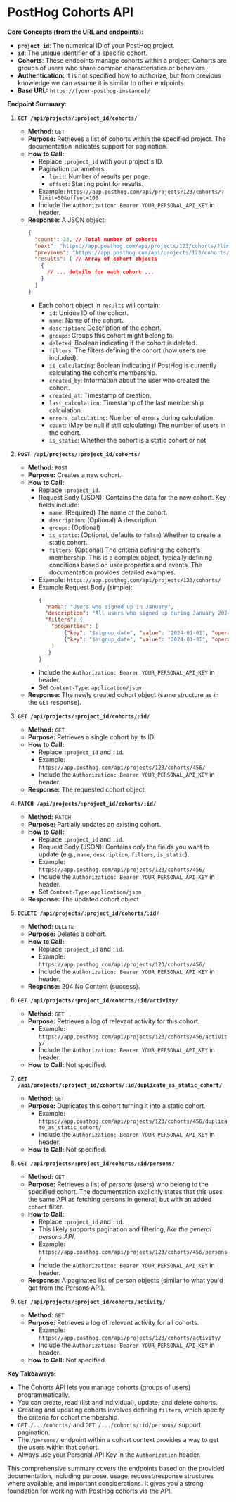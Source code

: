 # PostHog Cohorts API

**Core Concepts (from the URL and endpoints):**

*   **`project_id`**: The numerical ID of your PostHog project.
*   **`id`**: The unique identifier of a specific cohort.
*   **Cohorts**:  These endpoints manage cohorts within a project.  Cohorts are groups of users who share common characteristics or behaviors.
* **Authentication:** It is not specified how to authorize, but from previous knowledge we can assume it is similar to other endpoints.
*   **Base URL:** `https://[your-posthog-instance]/`

**Endpoint Summary:**

1.  **`GET /api/projects/:project_id/cohorts/`**

    *   **Method:** `GET`
    *   **Purpose:** Retrieves a list of cohorts within the specified project.  The documentation indicates support for pagination.
    *   **How to Call:**
        *   Replace `:project_id` with your project's ID.
        *   Pagination parameters:
            *   `limit`: Number of results per page.
            *   `offset`: Starting point for results.
        *   Example: `https://app.posthog.com/api/projects/123/cohorts/?limit=50&offset=100`
        *   Include the `Authorization: Bearer YOUR_PERSONAL_API_KEY` in header.
    *   **Response:** A JSON object:
        ```json
        {
          "count": 23, // Total number of cohorts
          "next": "https://app.posthog.com/api/projects/123/cohorts/?limit=50&offset=150", // URL to the next page (or null)
          "previous": "https://app.posthog.com/api/projects/123/cohorts/?limit=50&offset=50", // URL to the previous page (or null)
          "results": [ // Array of cohort objects
            {
              // ... details for each cohort ...
            }
          ]
        }
        ```
        *   Each cohort object in `results` will contain:
            *   `id`: Unique ID of the cohort.
            *   `name`: Name of the cohort.
            *   `description`: Description of the cohort.
            *   `groups`:  Groups this cohort might belong to.
            *   `deleted`: Boolean indicating if the cohort is deleted.
            *   `filters`: The filters defining the cohort (how users are included).
            *   `is_calculating`: Boolean indicating if PostHog is currently calculating the cohort's membership.
            *   `created_by`:  Information about the user who created the cohort.
            *   `created_at`: Timestamp of creation.
            *   `last_calculation`: Timestamp of the last membership calculation.
            *   `errors_calculating`: Number of errors during calculation.
            *   `count`: (May be null if still calculating) The number of users in the cohort.
            *    `is_static`: Whether the cohort is a static cohort or not

2.  **`POST /api/projects/:project_id/cohorts/`**

    *   **Method:** `POST`
    *   **Purpose:** Creates a new cohort.
    *   **How to Call:**
        *   Replace `:project_id`.
        *   Request Body (JSON):  Contains the data for the new cohort. Key fields include:
            *   `name`: (Required) The name of the cohort.
            *   `description`: (Optional) A description.
            *   `groups`: (Optional)
            *   `is_static`: (Optional, defaults to `false`) Whether to create a static cohort.
            *   `filters`: (Optional) The criteria defining the cohort's membership. This is a complex object, typically defining conditions based on user properties and events. The documentation provides detailed examples.
        *   Example: `https://app.posthog.com/api/projects/123/cohorts/`
        *   Example Request Body (simple):
            ```json
            {
              "name": "Users who signed up in January",
              "description": "All users who signed up during January 2024",
              "filters": {
                "properties": [
                    {"key": "$signup_date", "value": "2024-01-01", "operator": "gte", "type": "person"},
                    {"key": "$signup_date", "value": "2024-01-31", "operator": "lte", "type": "person"}
                ]
               }
            }
            ```
        *   Include the `Authorization: Bearer YOUR_PERSONAL_API_KEY` in header.
         *  Set `Content-Type`: `application/json`
    *   **Response:** The newly created cohort object (same structure as in the `GET` response).

3.  **`GET /api/projects/:project_id/cohorts/:id/`**

    *   **Method:** `GET`
    *   **Purpose:** Retrieves a single cohort by its ID.
    *   **How to Call:**
        *   Replace `:project_id` and `:id`.
        *   Example: `https://app.posthog.com/api/projects/123/cohorts/456/`
        *   Include the `Authorization: Bearer YOUR_PERSONAL_API_KEY` in header.
    *   **Response:** The requested cohort object.

4.  **`PATCH /api/projects/:project_id/cohorts/:id/`**

    *   **Method:** `PATCH`
    *   **Purpose:** Partially updates an existing cohort.
    *   **How to Call:**
        *   Replace `:project_id` and `:id`.
        *   Request Body (JSON): Contains *only* the fields you want to update (e.g., `name`, `description`, `filters`, `is_static`).
        *   Example: `https://app.posthog.com/api/projects/123/cohorts/456/`
        *   Include the `Authorization: Bearer YOUR_PERSONAL_API_KEY` in header.
        *  Set `Content-Type`: `application/json`
    *   **Response:** The updated cohort object.

5.  **`DELETE /api/projects/:project_id/cohorts/:id/`**

    *   **Method:** `DELETE`
    *   **Purpose:** Deletes a cohort.
    *   **How to Call:**
        *   Replace `:project_id` and `:id`.
        *   Example: `https://app.posthog.com/api/projects/123/cohorts/456/`
        *   Include the `Authorization: Bearer YOUR_PERSONAL_API_KEY` in header.
    *   **Response:** 204 No Content (success).

6.  **`GET /api/projects/:project_id/cohorts/:id/activity/`**

    *   **Method**: `GET`
    *   **Purpose:** Retrieves a log of relevant activity for this cohort.
        *   Example: `https://app.posthog.com/api/projects/123/cohorts/456/activity/`
        *   Include the `Authorization: Bearer YOUR_PERSONAL_API_KEY` in header.
    *    **How to Call:** Not specified.

7.  **`GET /api/projects/:project_id/cohorts/:id/duplicate_as_static_cohort/`**
    * **Method**: `GET`
    *   **Purpose:** Duplicates this cohort turning it into a static cohort.
        *   Example: `https://app.posthog.com/api/projects/123/cohorts/456/duplicate_as_static_cohort/`
        *   Include the `Authorization: Bearer YOUR_PERSONAL_API_KEY` in header.
    *    **How to Call:** Not specified.

8.  **`GET /api/projects/:project_id/cohorts/:id/persons/`**

    *   **Method:** `GET`
    *   **Purpose:** Retrieves a list of *persons* (users) who belong to the specified cohort. The documentation explicitly states that this uses the same API as fetching persons in general, but with an added `cohort` filter.
    *   **How to Call:**
        *   Replace `:project_id` and `:id`.
        *   This likely supports pagination and filtering, *like the general persons API*.
        *   Example: `https://app.posthog.com/api/projects/123/cohorts/456/persons/`
        *   Include the `Authorization: Bearer YOUR_PERSONAL_API_KEY` in header.
    *   **Response:** A paginated list of person objects (similar to what you'd get from the Persons API).

9.  **`GET /api/projects/:project_id/cohorts/activity/`**
    * **Method**: `GET`
    *   **Purpose:** Retrieves a log of relevant activity for all cohorts.
        *   Example: `https://app.posthog.com/api/projects/123/cohorts/activity/`
        *   Include the `Authorization: Bearer YOUR_PERSONAL_API_KEY` in header.
    *    **How to Call:** Not specified.

**Key Takeaways:**

*   The Cohorts API lets you manage cohorts (groups of users) programmatically.
*   You can create, read (list and individual), update, and delete cohorts.
*   Creating and updating cohorts involves defining `filters`, which specify the criteria for cohort membership.
*   `GET /.../cohorts/` and `GET /.../cohorts/:id/persons/` support pagination.
*   The `/persons/` endpoint within a cohort context provides a way to get the users within that cohort.
*   Always use your Personal API Key in the `Authorization` header.

This comprehensive summary covers the endpoints based on the provided documentation, including purpose, usage, request/response structures where available, and important considerations. It gives you a strong foundation for working with PostHog cohorts via the API.
